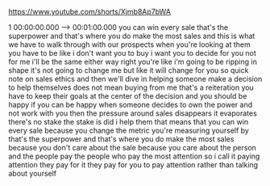 https://www.youtube.com/shorts/Xjmb8Ap7bWA

1 00:00:00.000 --\> 00:01:00.000 you can win every sale that's the
superpower and that's where you do make the most sales and this is what
we have to walk through with our prospects when you're looking at them
you have to be like i don't want you to buy i want you to decide for you
not for me i'll be the same either way right you're like i'm going to be
ripping in shape it's not going to change me but like it will change for
you so quick note on sales ethics and then we'll dive in helping someone
make a decision to help themselves does not mean buying from me that's a
reiteration you have to keep their goals at the center of the decision
and you should be happy if you can be happy when someone decides to own
the power and not work with you then the pressure around sales
disappears it evaporates there's no stake the stake is did i help them
that means that you can win every sale because you change the metric
you're measuring yourself by that's the superpower and that's where you
do make the most sales because you don't care about the sale because you
care about the person and the people pay the people who pay the most
attention so i call it paying attention they pay for it they pay for you
to pay attention rather than talking about yourself
